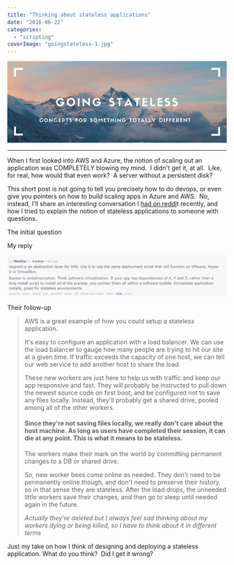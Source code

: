 ```yaml
---
title: "Thinking about stateless applications"
date: "2016-06-22"
categories: 
  - "scripting"
coverImage: "goingstateless-1.jpg"
---
```


![GOINGSTATELESS (1)](images/goingstateless-1.jpg)

* * *

When I first looked into AWS and Azure, the notion of scaling out an application was COMPLETELY blowing my mind.  I didn't get it, at all.  Like, for real, how would that even work?  A server without a persistent disk?

This short post is not going to tell you precisely how to do devops, or even give you pointers on how to build scaling apps in Azure and AWS.  No, instead, I'll share an interesting conversation I [had on reddi](https://www.reddit.com/r/webdev/comments/4p1lat/docker_for_mac_and_windows_public_beta_is_out_no/d4hfies)t recently, and how I tried to explain the notion of stateless applications to someone with questions.

The initial question



My reply

![q2](images/q2.png)

Their follow-up



> AWS is a great example of how you could setup a stateless application.
> 
> It's easy to configure an application with a load balancer. We can use the load balancer to gauge how many people are trying to hit our site at a given time. If traffic exceeds the capacity of one host, we can tell our web service to add another host to share the load.
> 
> These new workers are just here to help us with traffic and keep our app responsive and fast. They will probably be instructed to pull down the newest source code on first boot, and be configured not to save any files locally. Instead, they'll probably get a shared drive, pooled among all of the other workers.
> 
> #### Since they're not saving files locally, we really don't care about the host machine. As long as users have completed their session, it can die at any point. This is what it means to be stateless.
> 
> The workers make their mark on the world by committing permanent changes to a DB or shared drive.
> 
> So, new worker bees come online as needed. They don't need to be permanently online though, and don't need to preserve their history, so in that sense they are stateless. After the load drops, the unneeded little workers save their changes, and then go to sleep until needed again in the future.
> 
> _Actually they're deleted but I always feel sad thinking about my workers dying or being killed, so I have to think about it in different terms_

Just my take on how I think of designing and deploying a stateless application. What do you think?  Did I get it wrong?

